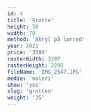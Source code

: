 ```yaml
---
id: 4
title: 'Grotte'
height: 50
width: 70
method: 'Akryl på lærred'
year: 2021
price: '3500'
rasterWidth: 3197
rasterHeight: 2298
fileName: 'IMG_2547.JPG'
medie: 'maleri'
show: 'yes'
slug: 'grotten'
weight: '35'
---
```

